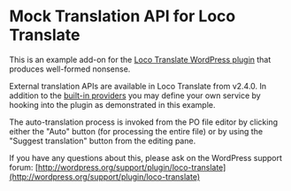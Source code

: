 # Mock Translation API for Loco Translate

This is an example add-on for the [Loco Translate WordPress plugin](https://github.com/loco/wp-loco) that produces well-formed nonsense.

External translation APIs are available in Loco Translate from v2.4.0. In addition to the [built-in providers](https://localise.biz/wordpress/plugin/manual/providers)
you may define your own service by hooking into the plugin as demonstrated in this example.

The auto-translation process is invoked from the PO file editor by clicking either the "Auto" button (for processing the entire file) or by using the "Suggest translation" button from the editing pane.

If you have any questions about this, please ask on the WordPress support forum:
[http://wordpress.org/support/plugin/loco-translate](http://wordpress.org/support/plugin/loco-translate)

